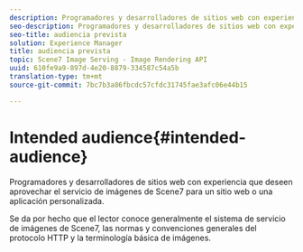 ```yaml
---
description: Programadores y desarrolladores de sitios web con experiencia que deseen aprovechar el servicio de imágenes de Scene7 para un sitio web o una aplicación personalizada.
seo-description: Programadores y desarrolladores de sitios web con experiencia que deseen aprovechar el servicio de imágenes de Scene7 para un sitio web o una aplicación personalizada.
seo-title: audiencia prevista
solution: Experience Manager
title: audiencia prevista
topic: Scene7 Image Serving - Image Rendering API
uuid: 610fe9a9-897d-4e20-8879-334587c54a5b
translation-type: tm+mt
source-git-commit: 7bc7b3a86fbcdc57cfdc31745fae3afc06e44b15

---
```



# Intended audience{#intended-audience}

Programadores y desarrolladores de sitios web con experiencia que deseen aprovechar el servicio de imágenes de Scene7 para un sitio web o una aplicación personalizada.

Se da por hecho que el lector conoce generalmente el sistema de servicio de imágenes de Scene7, las normas y convenciones generales del protocolo HTTP y la terminología básica de imágenes.

